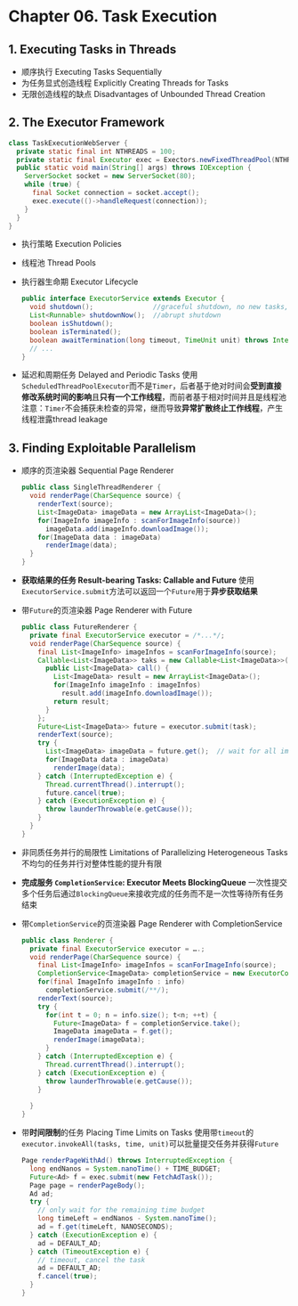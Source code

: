 # Chapter 06. Task Execution

## 1. Executing Tasks in Threads

- 顺序执行 Executing Tasks Sequentially
- 为任务显式创造线程 Explicitly Creating Threads for Tasks
- 无限创造线程的缺点 Disadvantages of Unbounded Thread Creation

## 2. The Executor Framework

```java
class TaskExecutionWebServer {
  private static final int NTHREADS = 100;
  private static final Executor exec = Exectors.newFixedThreadPool(NTHREADS);
  public static void main(String[] args) throws IOException {
    ServerSocket socket = new ServerSocket(80);
    while (true) {
      final Socket connection = socket.accept();
      exec.execute(()->handleRequest(connection));
    }
  }
}
```

- 执行策略 Execution Policies
- 线程池 Thread Pools
- 执行器生命期 Executor Lifecycle
  
  ```java
  public interface ExecutorService extends Executor {
    void shutdown();               //graceful shutdown, no new tasks, submitted tasks are allowed to complete
    List<Runnable> shutdownNow();  //abrupt shutdown
    boolean isShutdown();
    boolean isTerminated();
    boolean awaitTermination(long timeout, TimeUnit unit) throws InterruptedException;
    // ...
  }
  ```

- 延迟和周期任务 Delayed and Periodic Tasks
  使用`ScheduledThreadPoolExecutor`而不是`Timer`，后者基于绝对时间会**受到直接修改系统时间的影响**且**只有一个工作线程**，而前者基于相对时间并且是线程池
  注意：`Timer`不会捕获未检查的异常，继而导致**异常扩散终止工作线程**，产生线程泄露thread leakage

## 3. Finding Exploitable Parallelism

- 顺序的页渲染器 Sequential Page Renderer

  ```java
  public class SingleThreadRenderer {
    void renderPage(CharSequence source) {
      renderText(source);
      List<ImageData> imageData = new ArrayList<ImageData>();
      for(ImageInfo imageInfo : scanForImageInfo(source))
        imageData.add(imageInfo.downloadImage());
      for(ImageData data : imageData)
        renderImage(data);
    }
  }
  ```

- **获取结果的任务 Result-bearing Tasks: Callable and Future**
  使用`ExecutorService.submit`方法可以返回一个`Future`用于**异步获取结果**
- 带`Future`的页渲染器 Page Renderer with Future

  ```java
  public class FutureRenderer {
    private final ExecutorService executor = /*...*/;
    void renderPage(CharSequence source) {
      final List<ImageInfo> imageInfos = scanForImageInfo(source);
      Callable<List<ImageData>> taks = new Callable<List<ImageData>>() {
        public List<ImageData> call() {
          List<ImageData> result = new ArrayList<ImageData>();
          for(ImageInfo imageInfo : imageInfos)
            result.add(imageInfo.downloadImage());
          return result;
        }
      };
      Future<List<ImageData>> future = executor.submit(task);
      renderText(source);
      try {
        List<ImageData> imageData = future.get();  // wait for all imageData
        for(ImageData data : imageData)
          renderImage(data);
      } catch (InterruptedException e) {
        Thread.currentThread().interrupt();
        future.cancel(true);
      } catch (ExecutionException e) {
        throw launderThrowable(e.getCause());
      }
    }
  }
  ```

- 非同质任务并行的局限性 Limitations of Parallelizing Heterogeneous Tasks
  不均匀的任务并行对整体性能的提升有限
- **完成服务 `CompletionService`: Executor Meets BlockingQueue**
  一次性提交多个任务后通过`BlockingQueue`来接收完成的任务而不是一次性等待所有任务结束
- 带`CompletionService`的页渲染器 Page Renderer with CompletionService
  
  ```java
  public class Renderer {
    private final ExecutorService executor = ….;
    void renderPage(CharSequence source) {
      final List<ImageInfo> imageInfos = scanForImageInfo(source);
      CompletionService<ImageData> completionService = new ExecutorCompletionService<ImageData>(executor);
      for(final ImageInfo imageInfo : info)
        completionService.submit(/**/);
      renderText(source);
      try {
        for(int t = 0; n = info.size(); t<n; ++t) {
          Future<ImageData> f = completionService.take();
          ImageData imageData = f.get();
          renderImage(imageData);
        }
      } catch (InterruptedException e) {
        Thread.currentThread().interrupt();
      } catch (ExecutionException e) {
        throw launderThrowable(e.getCause());
      }
      
    }
  }
  ```

- 带**时间限制**的任务 Placing Time Limits on Tasks
  使用带`timeout`的`executor.invokeAll(tasks, time, unit)`可以批量提交任务并获得`Future`

  ```java
  Page renderPageWithAd() throws InterruptedException {
    long endNanos = System.nanoTime() + TIME_BUDGET;
    Future<Ad> f = exec.submit(new FetchAdTask());
    Page page = renderPageBody();
    Ad ad;
    try {
      // only wait for the remaining time budget
      long timeLeft = endNanos - System.nanoTime();
      ad = f.get(timeLeft, NANOSECONDS);
    } catch (ExecutionException e) {
      ad = DEFAULT_AD;
    } catch (TimeoutException e) {
      // timeout, cancel the task
      ad = DEFAULT_AD;
      f.cancel(true);
    }
  }
  ```
